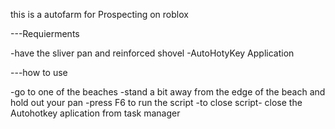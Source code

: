 this is a autofarm for Prospecting on roblox 





---Requierments


-have the sliver pan and reinforced shovel
-AutoHotyKey Application





---how to use


-go to one of the beaches 
-stand a bit away from the edge of the beach and hold out your pan
-press F6 to run the script 
-to close script- close the Autohotkey aplication from task manager
